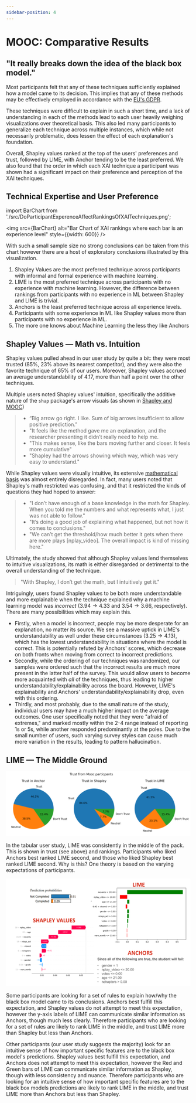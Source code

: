 ```yaml
---
sidebar-position: 4
---
```



# MOOC: Comparative Results

## "It really breaks down the idea of the black box model."
Most participants felt that any of these techniques sufficiently explained how a model came to its decision. This implies that any of these methods may be effectively employed in accordance with the [EU's GDPR](../Shapley%20Values//The%20EU's%20right%20to%20explainability.md).

These techniques were difficult to explain in such a short time, and a lack of understanding in each of the methods lead to each user heavily weighing visualizations over theoretical basis. This also led many participants to generalize each technique across multiple instances, which while not necessarily problematic, does lessen the effect of each explanation's foundation.

Overall, Shapley values ranked at the top of the users' preferences and trust, followed by LIME, with Anchor tending to be the least preferred.  We also found that the order in which each XAI technique a participant was shown had a significant impact on their preference and perception of the XAI techniques.

## Technical Expertise and User Preference
import BarChart from './src/DoParticipantExperenceAffectRankingsOfXAITechniques.png';

<img src={BarChart} alt="Bar Chart of XAI rankings where each bar is an experience level" style={{width: 600}} />

With such a small sample size no strong conclusions can be taken from this chart however there are a host of exploratory conclusions illustrated by this visualization.

1. Shapley Values are the most preferred technique across participants with informal and formal experience with machine learning.
2. LIME is the most preferred technique across participants with no experience with machine learning. However, the difference between rankings from participants with no experience in ML between Shapley and LIME is trivial.
3. Anchors is the least preferred technique across all experience levels.
4. Participants with some experience in ML like Shapley values more than participants with no experience in ML.
5. The more one knows about Machine Learning the less they like Anchors


## Shapley Values — Math vs. Intuition
Shapley values pulled ahead in our user study by quite a bit: they were most trusted (85\%, 23\% above its nearest competitor), and they were also the favorite technique of 65\% of our users. Moreover, Shapley values accrued an average understandability of 4.17, more than half a point over the other techniques.

Multiple users noted Shapley values' intuition, specifically the additive nature of the ```shap``` package's arrow visuals (as shown in [Shapley and MOOC](../Shapley%20Values/Shapley%20and%20MOOC.md))
> - “Big arrow go right. I like. Sum of big arrows insufficient to allow positive prediction.”
> - "It feels like the method gave me an explanation, and the researcher presenting it didn’t really need to help me.
> - "This makes sense, like the bars moving further and closer. It feels more cumulative"
> - "Shapley had the arrows showing which way, which was very easy to understand."


While Shapley values were visually intuitive, its extensive [mathematical basis](../Shapley%20Values/Shapley's%20Math.md) was almost entirely disregarded. In fact, many users noted that Shapley's math restricted was confusing, and that it restricted the kinds of questions they had hoped to answer:
> - "I don’t have enough of a base knowledge in the math for Shapley. When you told me the numbers and what represents what, I just was not able to follow."
> - "It’s doing a good job of explaining what happened, but not how it comes to conclusions."
> - "We can’t get the threshold/how much better it gets when there are more plays [nplay_video]. The overall impact is kind of missing here."


Ultimately, the study showed that although Shapley values lend themselves to intuitive visualizations, its math is either disregarded or detrimental to the overall understanding of the technique.
> "With Shapley, I don’t get the math, but I intuitively get it."

Intriguingly, users found Shapley values to be both more understandable and more explainable when the technique explained why a machine learning model was *incorrect* ($3.94\rightarrow4.33$ and $3.54\rightarrow3.66$, respectively). There are many possibilities which may explain this.
-  Firstly, when a model is incorrect, people may be more desperate for an explanation, no matter its source. We see a massive uptick in LIME's understandability as well under these circumstances ($3.25\rightarrow4.13$), which has the lowest understandability in situations where the model is correct. This is potentially refuted by Anchors' scores, which decrease on both fronts when moving from correct to incorrect predictions.
- Secondly, while the ordering of our techniques was randomized, our samples were ordered such that the incorrect results are much more present in the latter half of the survey. This would allow users to become more acquainted with *all* of the techniques, thus leading to higher understandability/explainability across the board. However, LIME's explainability and Anchors' understandability/explainability drop, even with this ordering.
- Thirdly, and most probably, due to the small nature of the study, individual users may have a much higher impact on the average outcomes. One user specifically noted that they were "afraid of extremes," and marked mostly within the 2-4 range instead of reporting 1s or 5s, while another responded predominantly at the poles. Due to the small number of users, such varying survey styles can cause much more variation in the results, leading to pattern hallucination.

## LIME — The Middle Ground


![MOOC Trust Pie Charts](./src/trust.png)


In the tabular user study, LIME was consistently in the middle of the pack. This is shown in trust (see above) and rankings. Participants who liked Anchors best ranked LIME second, and those who liked Shapley best ranked LIME second. Why is this? One theory is based on the varying expectations of participants.


![Three XAI Visualizations](./src/three_explanations.png)




Some participants are looking for a set of rules to explain how/why the black box model came to its conclusions. Anchors best fulfill this expectation, and Shapley values do not attempt to meet this expectation, however the y-axis labels of LIME can communicate similar information as Anchors, though much less clearly. Therefore participants who are looking for a set of rules are likely to rank LIME in the middle, and trust LIME more than Shapley but less than Anchors.


Other participants (our user study suggests the majority) look for an intuitive sense of how important specific features are to the black box model's predictions. Shapley values best fulfill this expectation, and Anchors does not attempt to meet this expectation, however the Red and Green bars of LIME can communicate similar information as Shapley, though with less consistency and nuance. Therefore participants who are looking for an intuitive sense of how important specific features are to the black box models predictions are likely to rank LIME in the middle, and trust LIME more than Anchors but less than Shapley.

